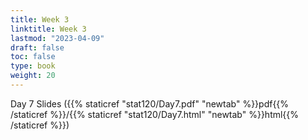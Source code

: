 ```yaml
---
title: Week 3 
linktitle: Week 3
lastmod: "2023-04-09"
draft: false  
toc: false  
type: book  
weight: 20
---
```




Day 7 Slides ({{% staticref "stat120/Day7.pdf" "newtab" %}}pdf{{% /staticref %}}/{{% staticref "stat120/Day7.html" "newtab" %}}html{{% /staticref %}})
